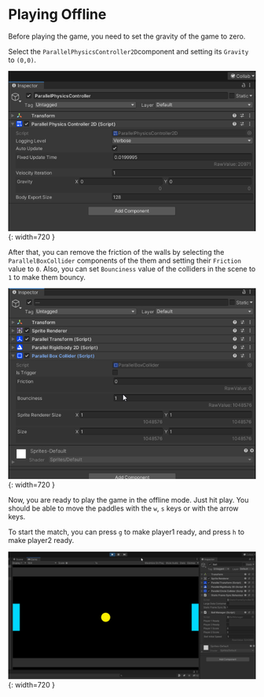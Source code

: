 # Playing Offline

Before playing the game, you need to set the gravity of the game to zero. 

Select the `ParallelPhysicsController2D`component and setting its `Gravity` to `(0,0)`.

![img](./../../assets/tutorial/Gravity_Pong.png){: width=720 }

After that, you can remove the friction of the walls by selecting the `ParallelBoxCollider` components of the them and setting their `Friction` value to `0`. Also, you can set `Bounciness` value of the colliders in the scene to `1` to make them bouncy.

![img](./../../assets/tutorial/WallFriction_Pong.png){: width=720 }

Now, you are ready to play the game in the offline mode. Just hit play. You should be able to move the paddles with the `w`, `s` keys or with the arrow keys.

To start the match, you can press `g` to make player1 ready, and press `h` to make player2 ready.

![img](./../../assets/tutorial/Offline_Pong.gif){: width=720 }

